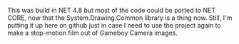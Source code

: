 This was build in NET 4.8 but most of the code could be ported to NET CORE, now that the System.Drawing.Common library is a thing now.
Still, I'm putting it up here on github just in case I need to use the project again to make a stop-motion film out of Gameboy Camera images.

